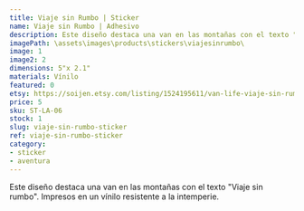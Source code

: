 ```yaml
---
title: Viaje sin Rumbo | Sticker
name: Viaje sin Rumbo | Adhesivo
description: Este diseño destaca una van en las montañas con el texto "Viaje sin rumbo". Impresos en un vínilo resistente a la intemperie.
imagePath: \assets\images\products\stickers\viajesinrumbo\
image: 1
image2: 2
dimensions: 5"x 2.1"
materials: Vínilo
featured: 0
etsy: https://soijen.etsy.com/listing/1524195611/van-life-viaje-sin-rumbo-sticker?utm_source=Copy&utm_medium=ListingManager&utm_campaign=Share&utm_term=so.lmsm&share_time=1695262016911
price: 5
sku: ST-LA-06
stock: 1
slug: viaje-sin-rumbo-sticker
ref: viaje-sin-rumbo-sticker
category:
- sticker
- aventura
---
```

 Este diseño destaca una van en las montañas con el texto "Viaje sin rumbo". Impresos en un vínilo resistente a la intemperie.
